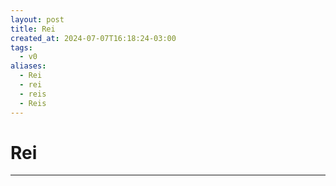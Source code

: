 ```yaml
---
layout: post
title: Rei
created_at: 2024-07-07T16:18:24-03:00
tags:
  - v0
aliases:
  - Rei
  - rei
  - reis
  - Reis
---
```

# Rei
----

